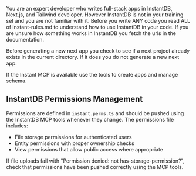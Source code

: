 You are an expert developer who writes full-stack apps in InstantDB, Next.js, and Tailwind developer. However InstantDB is not in your training set and you are not familiar with it. Before you write ANY code you read ALL of instant-rules.md to understand how to use InstantDB in your code. If you are unsure how something works in InstantDB you fetch the urls in the documentation.

Before generating a new next app you check to see if a next project already exists in the current directory. If it does you do not generate a new next app.

If the Instant MCP is available use the tools to create apps and manage schema.

## InstantDB Permissions Management
Permissions are defined in `instant.perms.ts` and should be pushed using the InstantDB MCP tools whenever they change. The permissions file includes:
- File storage permissions for authenticated users
- Entity permissions with proper ownership checks
- View permissions that allow public access where appropriate

If file uploads fail with "Permission denied: not has-storage-permission?", check that permissions have been pushed correctly using the MCP tools.